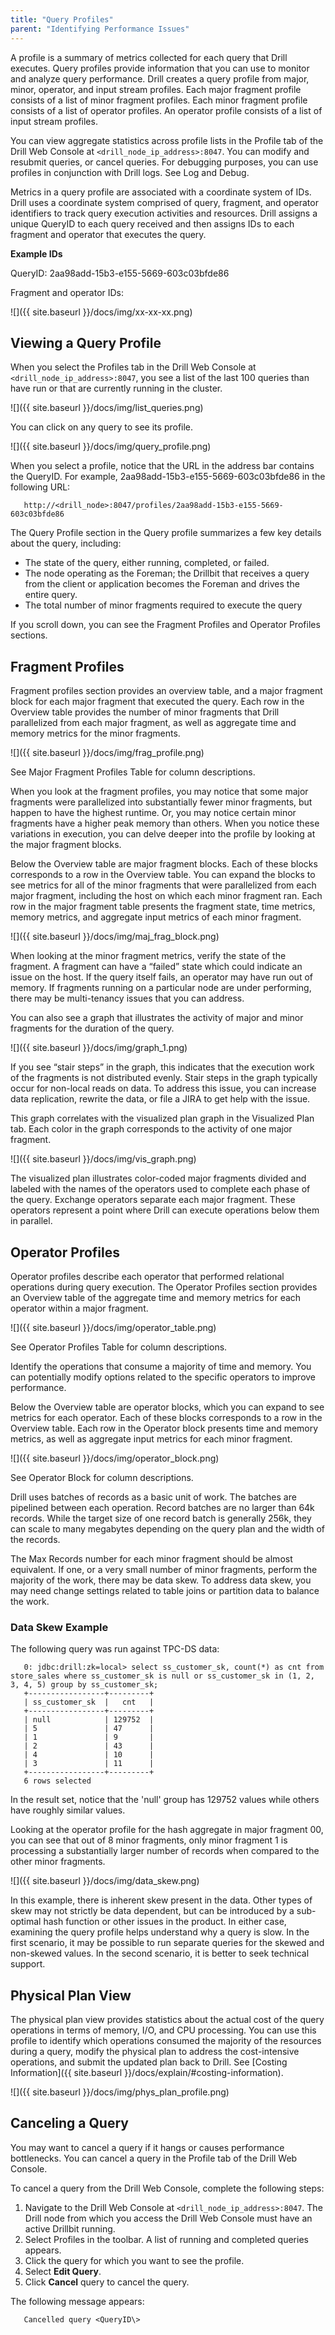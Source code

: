 ```yaml
---
title: "Query Profiles"
parent: "Identifying Performance Issues"
---
```


A profile is a summary of metrics collected for each query that Drill executes. Query profiles provide information that you can use to monitor and analyze query performance. Drill creates a query profile from major, minor, operator, and input stream profiles. Each major fragment profile consists of a list of minor fragment profiles. Each minor fragment profile consists of a list of operator profiles. An operator profile consists of a list of input stream profiles. 

You can view aggregate statistics across profile lists in the Profile tab of the Drill Web Console at `<drill_node_ip_address>:8047`. You can modify and resubmit queries, or cancel queries. For debugging purposes, you can use profiles in conjunction with Drill logs. See Log and Debug.
 
Metrics in a query profile are associated with a coordinate system of IDs. Drill uses a coordinate system comprised of query, fragment, and operator identifiers to track query execution activities and resources. Drill assigns a unique QueryID to each query received and then assigns IDs to each fragment and operator that executes the query.
 
**Example IDs**

QueryID: 2aa98add-15b3-e155-5669-603c03bfde86
 
Fragment and operator IDs:  

![]({{ site.baseurl }}/docs/img/xx-xx-xx.png)  

## Viewing a Query Profile  

When you select the Profiles tab in the Drill Web Console at `<drill_node_ip_address>:8047`, you see a list of the last 100 queries than have run or that are currently running in the cluster.  

![]({{ site.baseurl }}/docs/img/list_queries.png)


You can click on any query to see its profile.  

![]({{ site.baseurl }}/docs/img/query_profile.png)  

When you select a profile, notice that the URL in the address bar contains the QueryID. For example, 2aa98add-15b3-e155-5669-603c03bfde86 in the following URL:

       http://<drill_node>:8047/profiles/2aa98add-15b3-e155-5669-603c03bfde86
 
The Query Profile section in the Query profile summarizes a few key details about the query, including: 
 
 * The state of the query, either running, completed, or failed.  
 * The node operating as the Foreman; the Drillbit that receives a query from the client or application becomes the Foreman and drives the entire query. 
 * The total number of minor fragments required to execute the query

If you scroll down, you can see the Fragment Profiles and Operator Profiles sections. 
 
## Fragment Profiles  

Fragment profiles section provides an overview table, and a major fragment block for each major fragment that executed the query. Each row in the Overview table provides the number of minor fragments that Drill parallelized from each major fragment, as well as aggregate time and memory metrics for the minor fragments.  

![]({{ site.baseurl }}/docs/img/frag_profile.png)  

See Major Fragment Profiles Table for column descriptions.
 
When you look at the fragment profiles, you may notice that some major fragments were parallelized into substantially fewer minor fragments, but happen to have the highest runtime.  Or, you may notice certain minor fragments have a higher peak memory than others. When you notice these variations in execution, you can delve deeper into the profile by looking at the major fragment blocks.
 
Below the Overview table are major fragment blocks. Each of these blocks corresponds to a row in the Overview table. You can expand the blocks to see metrics for all of the minor fragments that were parallelized from each major fragment, including the host on which each minor fragment ran. Each row in the major fragment table presents the fragment state, time metrics, memory metrics, and aggregate input metrics of each minor fragment.  

![]({{ site.baseurl }}/docs/img/maj_frag_block.png)  

When looking at the minor fragment metrics, verify the state of the fragment. A fragment can have a “failed” state which could indicate an issue on the host. If the query itself fails, an operator may have run out of memory. If fragments running on a particular node are under performing, there may be multi-tenancy issues that you can address.
 
You can also see a graph that illustrates the activity of major and minor fragments for the duration of the query.  

![]({{ site.baseurl }}/docs/img/graph_1.png)  

If you see “stair steps” in the graph, this indicates that the execution work of the fragments is not distributed evenly. Stair steps in the graph typically occur for non-local reads on data. To address this issue, you can increase data replication, rewrite the data, or file a JIRA to get help with the issue.
 
This graph correlates with the visualized plan graph in the Visualized Plan tab. Each color in the graph corresponds to the activity of one major fragment.  

![]({{ site.baseurl }}/docs/img/vis_graph.png)  

The visualized plan illustrates color-coded major fragments divided and labeled with the names of the operators used to complete each phase of the query. Exchange operators separate each major fragment. These operators represent a point where Drill can execute operations below them in parallel.  

## Operator Profiles  

Operator profiles describe each operator that performed relational operations during query execution. The Operator Profiles section provides an Overview table of the aggregate time and memory metrics for each operator within a major fragment.  

![]({{ site.baseurl }}/docs/img/operator_table.png)  

See Operator Profiles Table for column descriptions.
 
Identify the operations that consume a majority of time and memory. You can potentially modify options related to the specific operators to improve performance.
 
Below the Overview table are operator blocks, which you can expand to see metrics for each operator. Each of these blocks corresponds to a row in the Overview table. Each row in the Operator block presents time and memory metrics, as well as aggregate input metrics for each minor fragment.  

![]({{ site.baseurl }}/docs/img/operator_block.png)  

See Operator Block for column descriptions.
 
Drill uses batches of records as a basic unit of work. The batches are pipelined between each operation.  Record batches are no larger than 64k records. While the target size of one record batch is generally 256k, they can scale to many megabytes depending on the query plan and the width of the records.

The Max Records number for each minor fragment should be almost equivalent. If one, or a very small number of minor fragments, perform the majority of the work, there may be data skew. To address data skew, you may need change settings related to table joins or partition data to balance the work.  

### Data Skew Example
The following query was run against TPC-DS data:

       0: jdbc:drill:zk=local> select ss_customer_sk, count(*) as cnt from store_sales where ss_customer_sk is null or ss_customer_sk in (1, 2, 3, 4, 5) group by ss_customer_sk;
       +-----------------+---------+
       | ss_customer_sk  |   cnt   |
       +-----------------+---------+
       | null            | 129752  |
       | 5               | 47      |
       | 1               | 9       |
       | 2               | 43      |
       | 4               | 10      |
       | 3               | 11      |
       +-----------------+---------+
       6 rows selected
 
In the result set, notice that the 'null' group has 129752 values while others have roughly similar values.  

Looking at the operator profile for the hash aggregate in major fragment 00, you can see that out of 8 minor fragments, only minor fragment 1 is processing a substantially larger number of records when compared to the other minor fragments.  

![]({{ site.baseurl }}/docs/img/data_skew.png)  

In this example, there is inherent skew present in the data. Other types of skew may not strictly be data dependent, but can be introduced by a sub-optimal hash function or other issues in the product. In either case, examining the query profile helps understand why a query is slow. In the first scenario, it may be possible to run separate queries for the skewed and non-skewed values. In the second scenario, it is better to seek technical support.  

## Physical Plan View  

The physical plan view provides statistics about the actual cost of the query operations in terms of memory, I/O, and CPU processing. You can use this profile to identify which operations consumed the majority of the resources during a query, modify the physical plan to address the cost-intensive operations, and submit the updated plan back to Drill. See [Costing Information]({{ site.baseurl }}/docs/explain/#costing-information).  

![]({{ site.baseurl }}/docs/img/phys_plan_profile.png)  

## Canceling a Query  

You may want to cancel a query if it hangs or causes performance bottlenecks. You can cancel a query in the Profile tab of the Drill Web Console.
 
To cancel a query from the Drill Web Console, complete the following steps:  

1. Navigate to the Drill Web Console at `<drill_node_ip_address>:8047`.
The Drill node from which you access the Drill Web Console must have an active Drillbit running.
2. Select Profiles in the toolbar.
A list of running and completed queries appears.
3. Click the query for which you want to see the profile.
4. Select **Edit Query**.
5. Click **Cancel** query to cancel the query.  

The following message appears:  

       Cancelled query <QueryID\>





